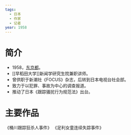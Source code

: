 ```yaml
---
tags:
  - 日本
  - 作家
  - 记者
year: 1958
---
```

# 简介

- 1958，[东京都](东京都.md)。
- [[早稻田大学]]新闻学研究生院兼职讲师。
- 曾供职于新潮社《FOCUS》杂志，后转到日本电视台社会部。
- 致力于以犯罪、事故为中心的调查报道。
- 推动了日本《跟踪骚扰行为规范法》出台。
# 主要作品

《桶川跟踪狂杀人事件》
《足利女童连续失踪事件》